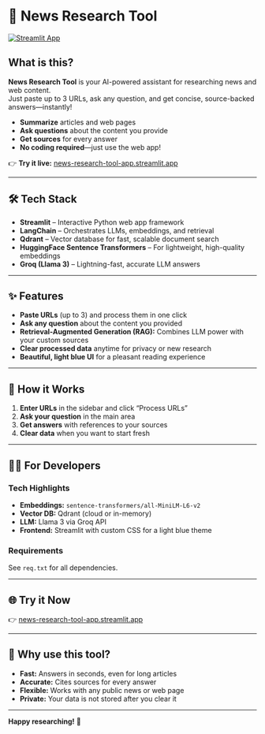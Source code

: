
# 📰 News Research Tool

[![Streamlit App](https://img.shields.io/badge/Live%20App-Streamlit-blue?logo=streamlit)](https://news-research-tool-app.streamlit.app/)

##  What is this?

**News Research Tool** is your AI-powered assistant for researching news and web content.  
Just paste up to 3 URLs, ask any question, and get concise, source-backed answers—instantly!

- **Summarize** articles and web pages
- **Ask questions** about the content you provide
- **Get sources** for every answer
- **No coding required**—just use the web app!

👉 **Try it live:** [news-research-tool-app.streamlit.app](https://news-research-tool-app.streamlit.app/)

---

## 🛠️ Tech Stack

- **Streamlit** – Interactive Python web app framework
- **LangChain** – Orchestrates LLMs, embeddings, and retrieval
- **Qdrant** – Vector database for fast, scalable document search
- **HuggingFace Sentence Transformers** – For lightweight, high-quality embeddings
- **Groq (Llama 3)** – Lightning-fast, accurate LLM answers

---

## ✨ Features

- **Paste URLs** (up to 3) and process them in one click
- **Ask any question** about the content you provided
- **Retrieval-Augmented Generation (RAG):** Combines LLM power with your custom sources
- **Clear processed data** anytime for privacy or new research
- **Beautiful, light blue UI** for a pleasant reading experience

---

## 🏁 How it Works

1. **Enter URLs** in the sidebar and click “Process URLs”
2. **Ask your question** in the main area
3. **Get answers** with references to your sources
4. **Clear data** when you want to start fresh

---

## 🧑‍💻 For Developers

### Tech Highlights

- **Embeddings:** `sentence-transformers/all-MiniLM-L6-v2`
- **Vector DB:** Qdrant (cloud or in-memory)
- **LLM:** Llama 3 via Groq API
- **Frontend:** Streamlit with custom CSS for a light blue theme

### Requirements

See `req.txt` for all dependencies.

---

## 🌐 Try it Now

👉 [news-research-tool-app.streamlit.app](https://news-research-tool-app.streamlit.app/)

---

## 📣 Why use this tool?

- **Fast:** Answers in seconds, even for long articles
- **Accurate:** Cites sources for every answer
- **Flexible:** Works with any public news or web page
- **Private:** Your data is not stored after you clear it

---

**Happy researching!** 🚀

